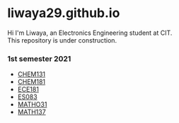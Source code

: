 # liwaya29.github.io
Hi I'm Liwaya, an Electronics Engineering student at CIT.\
This repository is under construction.


### 1st semester 2021

* [CHEM131](https://github.com/liwaya29/CHEM131)
* [CHEM181](https://github.com/liwaya29/CHEM181) 
* [ECE181](https://github.com/liwaya29/ECE181) 
* [ES083](https://github.com/liwaya29/ES083)
* [MATHO31](https://github.com/liwaya29/MATH031)
* [MATH137](https://github.com/liwaya29/MATH137)

